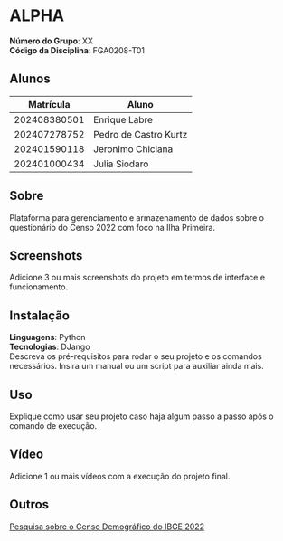 # ALPHA

**Número do Grupo**: XX<br>
**Código da Disciplina**: FGA0208-T01<br>

## Alunos
|Matrícula | Aluno |
| -- | -- |
| 202408380501  |  Enrique Labre |
| 202407278752  |  Pedro de Castro Kurtz |
| 202401590118  |  Jeronimo Chiclana |
| 202401000434  |  Julia Siodaro |

## Sobre 
Plataforma para gerenciamento e armazenamento de dados sobre o questionário do Censo 2022 com foco na Ilha Primeira.

## Screenshots
Adicione 3 ou mais screenshots do projeto em termos de interface e funcionamento.

## Instalação 
**Linguagens**: Python<br>
**Tecnologias**: DJango<br>
Descreva os pré-requisitos para rodar o seu projeto e os comandos necessários.
Insira um manual ou um script para auxiliar ainda mais.

## Uso 
Explique como usar seu projeto caso haja algum passo a passo após o comando de execução.

## Vídeo
Adicione 1 ou mais vídeos com a execução do projeto final.

## Outros 
[Pesquisa sobre o Censo Demográfico do IBGE 2022](https://github.com/Projetos-de-Extensao/PBE_ADS_25.1_8001_ALPHA/blob/main/pesquisa%20censo%20demografico.md)
